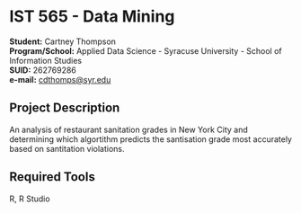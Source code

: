# IST 565 - Data Mining
**Student:** Cartney Thompson <br />
**Program/School:** Applied Data Science - Syracuse University - School of Information Studies <br />
**SUID:** 262769286 <br />
**e-mail:** cdthomps@syr.edu

## Project Description
An analysis of restaurant sanitation grades in New York City and determining which algortithm predicts the santisation grade most accurately based on santitation violations.

## Required Tools
R, R Studio
